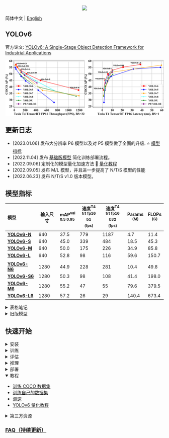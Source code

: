 <p align="center">
  <img src="assets/banner-YOLO.png" align="middle" width = "1000" />
</p>

简体中文 | [English](README.md)

## YOLOv6

官方论文: [YOLOv6: A Single-Stage Object Detection Framework for Industrial Applications](https://arxiv.org/abs/2209.02976)

<p align="center">
  <img src="assets/speed_comparision_v3.png" align="middle" width = "1000" />
</p>


## 更新日志
- [2023.01.06] 发布大分辨率 P6 模型以及对 P5 模型做了全面的升级. ⭐️ [模型指标](#模型指标)
- [2022.11.04] 发布 [基础版模型](configs/base/README_cn.md) 简化训练部署流程。
- [2022.09.06] 定制化的模型量化加速方法 🚀 [量化教程](./tools/qat/README.md)
- [2022.09.05] 发布 M/L 模型，并且进一步提高了 N/T/S 模型的性能  
- [2022.06.23] 发布 N/T/S v1.0 版本模型。

## 模型指标
| 模型                                                       | 输入尺寸 | mAP<sup>val<br/>0.5:0.95              | 速度<sup>T4<br/>trt fp16 b1 <br/>(fps) | 速度<sup>T4<br/>trt fp16 b32 <br/>(fps) | Params<br/><sup> (M) | FLOPs<br/><sup> (G) |
| :----------------------------------------------------------- | ---- | :------------------------------------ | --------------------------------------- | ---------------------------------------- | -------------------- | ------------------- |
| [**YOLOv6-N**](https://github.com/meituan/YOLOv6/releases/download/0.3.0/yolov6n.pt) | 640  | 37.5                     | 779                                     | 1187                                     | 4.7                  | 11.4                |
| [**YOLOv6-S**](https://github.com/meituan/YOLOv6/releases/download/0.2.0/yolov6s.pt) | 640  | 45.0                     | 339                                     | 484                                      | 18.5                 | 45.3                |
| [**YOLOv6-M**](https://github.com/meituan/YOLOv6/releases/download/0.2.0/yolov6m.pt) | 640  | 50.0                     | 175                                     | 226                                      | 34.9                 | 85.8                |
| [**YOLOv6-L**](https://github.com/meituan/YOLOv6/releases/download/0.2.0/yolov6l.pt) | 640  | 52.8                     | 98                                      | 116                                      | 59.6                 | 150.7               |
|                              |                               |                                |                    |                        |
| [**YOLOv6-N6**](https://github.com/meituan/YOLOv6/releases/download/0.3.0/yolov6n6.pt) | 1280 | 44.9                     | 228                                     | 281                                      | 10.4                 | 49.8                |
| [**YOLOv6-S6**](https://github.com/meituan/YOLOv6/releases/download/0.3.0/yolov6s6.pt) | 1280 | 50.3                     | 98                                      | 108                                      | 41.4                 | 198.0               |
| [**YOLOv6-M6**](https://github.com/meituan/YOLOv6/releases/download/0.3.0/yolov6m6.pt) | 1280 | 55.2                     | 47                                      | 55                                       | 79.6                 | 379.5               |
| [**YOLOv6-L6**](https://github.com/meituan/YOLOv6/releases/download/0.3.0/yolov6l6.pt) | 1280 | 57.2                     | 26                                      | 29                                       | 140.4                | 673.4               |

<details>
  <summary>表格笔记</summary>
- 除了 YOLOv6-N6/S6 模型是训练了300轮的结果，其余模型均为自蒸馏训练之后的结果；  
- mAP 和速度指标是在 [COCO val2017](https://cocodataset.org/#download)  数据集上评估的，P5模型输入分辨率为 640×640，P6模型输入分辨率为 1280×1280；
- 速度是在 T4 上测试的，TensorRT 版本为 7.2；
- 复现 YOLOv6 的速度指标，请查看 [速度测试](./docs/Test_speed.md) 教程；
- YOLOv6 的参数和计算量是在推理模式下计算的；
</details>

<details>
<summary>旧版模型</summary>

| 模型                                                       | 输入尺寸 | mAP<sup>val<br/>0.5:0.95              | 速度<sup>T4<br/>trt fp16 b1 <br/>(fps) | 速度<sup>T4<br/>trt fp16 b32 <br/>(fps) | Params<br/><sup> (M) | FLOPs<br/><sup> (G) |
| :----------------------------------------------------------- | ---- | :------------------------------------ | --------------------------------------- | ---------------------------------------- | -------------------- | ------------------- |
| [**YOLOv6-N**](https://github.com/meituan/YOLOv6/releases/download/0.2.0/yolov6n.pt) | 640  | 35.9<sup>300e</sup><br/>36.3<sup>400e | 802                                     | 1234                                     | 4.3                  | 11.1                |
| [**YOLOv6-T**](https://github.com/meituan/YOLOv6/releases/download/0.2.0/yolov6t.pt) | 640  | 40.3<sup>300e</sup><br/>41.1<sup>400e | 449                                     | 659                                      | 15.0                 | 36.7                |
| [**YOLOv6-S**](https://github.com/meituan/YOLOv6/releases/download/0.2.0/yolov6s.pt) | 640  | 43.5<sup>300e</sup><br/>43.8<sup>400e | 358                                     | 495                                      | 17.2                 | 44.2                |
| [**YOLOv6-M**](https://github.com/meituan/YOLOv6/releases/download/0.2.0/yolov6m.pt) | 640  | 49.5                                  | 179                                     | 233                                      | 34.3                 | 82.2                |
| [**YOLOv6-L-ReLU**](https://github.com/meituan/YOLOv6/releases/download/0.2.0/yolov6l_relu.pt) | 640  | 51.7                                  | 113                                     | 149                                      | 58.5                 | 144.0               |
| [**YOLOv6-L**](https://github.com/meituan/YOLOv6/releases/download/0.2.0/yolov6l.pt) | 640  | 52.5                                  | 98                                      | 121                                      | 58.5                 | 144.0               |
- 速度是在 T4 上测试的，TensorRT 版本为 7.2；

### 量化模型

| 模型                 | 输入尺寸 | 精度 | mAP<sup>val<br/>0.5:0.95 | 速度<sup>T4<br/>trt b1 <br/>(fps) | 速度<sup>T4<br/>trt b32 <br/>(fps) |
| :-------------------- | ---- | --------- | :----------------------- | ---------------------------------- | ----------------------------------- |
| **YOLOv6-N RepOpt** | 640  | INT8      | 34.8                     | 1114                               | 1828                                |
| **YOLOv6-N**        | 640  | FP16      | 35.9                     | 802                                | 1234                                |
| **YOLOv6-T RepOpt** | 640  | INT8      | 39.8                     | 741                                | 1167                                |
| **YOLOv6-T**        | 640  | FP16      | 40.3                     | 449                                | 659                                 |
| **YOLOv6-S RepOpt** | 640  | INT8      | 43.3                     | 619                                | 924                                 |
| **YOLOv6-S**        | 640  | FP16      | 43.5                     | 377                                | 541                                 |

- 速度是在 T4 上测试的，TensorRT 版本为 8.4；
- 精度是在训练 300 epoch 的模型上测试的；

</details>


## 快速开始

<details>
<summary> 安装</summary>


```shell
git clone https://github.com/meituan/YOLOv6
cd YOLOv6
pip install -r requirements.txt
```
</details>

<details>
<summary> 训练 </summary>

单卡

```shell
# P5 models
python tools/train.py --batch 32 --conf configs/yolov6s_finetune.py --data data/dataset.yaml --fuse_ab --device 0
# P6 models
python tools/train.py --batch 32 --conf configs/yolov6s6_finetune.py --data data/dataset.yaml --img 1280 --device 0
```

多卡 （我们推荐使用 DDP 模式）

```shell
# P5 models
python -m torch.distributed.launch --nproc_per_node 8 tools/train.py --batch 256 --conf configs/yolov6s_finetune.py --data data/dataset.yaml --fuse_ab --device 0,1,2,3,4,5,6,7
# P6 models
python -m torch.distributed.launch --nproc_per_node 8 tools/train.py --batch 128 --conf configs/yolov6s6_finetune.py --data data/dataset.yaml --img 1280 --device 0,1,2,3,4,5,6,7
```
- fuse_ab: 增加anchor-based预测分支并使用联合锚点训练模式(P6模型暂不支持)
- conf: 配置文件路径，里面包含网络结构、优化器配置、超参数信息。如果您是在自己的数据集训练，我们推荐您使用yolov6n/s/m/l_finetune.py配置文件；
- data: 数据集配置文件，以 COCO 数据集为例，您可以在 [COCO](http://cocodataset.org) 下载数据, 在这里下载 [YOLO 格式标签](https://github.com/meituan/YOLOv6/releases/download/0.1.0/coco2017labels.zip)；
- 确保您的数据集按照下面这种格式来组织；
```
├── coco
│   ├── annotations
│   │   ├── instances_train2017.json
│   │   └── instances_val2017.json
│   ├── images
│   │   ├── train2017
│   │   └── val2017
│   ├── labels
│   │   ├── train2017
│   │   ├── val2017
```

在COCO数据集复现我们的结果 ⭐️ [训练 COCO 数据集](./docs/Train_coco_data.md)

<details>
<summary>恢复训练</summary>


如果您的训练进程中断了，您可以这样恢复先前的训练进程。
```
# 单卡训练
python tools/train.py --resume

# 多卡训练
python -m torch.distributed.launch --nproc_per_node 8 tools/train.py --resume
```
上面的命令将自动在 YOLOv6 目录中找到最新保存的模型，然后恢复训练。

您也可以通过 `--resume` 参数指定要恢复的模型路径
```
# 记得把 /path/to/your/checkpoint/path  替换为您要恢复训练的模型权重路径
--resume /path/to/your/checkpoint/path
```
这将从您提供的模型路径恢复训练。

</details>
</details>

<details>
<summary> 评估</summary>
在 COCO val2017 数据集上复现我们的结果（输入分辨率 640x640 或 1280x1280） ⭐️

```shell
# P5 models
python tools/eval.py --data data/coco.yaml --batch 32 --weights yolov6s.pt --task val --reproduce_640_eval
# P6 models
python tools/eval.py --data data/coco.yaml --batch 32 --weights yolov6s6.pt --task val --reproduce_640_eval --img 1280
```
- verbose: 如果要打印每一类的精度信息，请设置为 True；
- do_coco_metric: 设置 True / False 来打开或关闭 pycocotools 的评估；
- do_pr_metric: 设置 True / False 来显示或不显示精度和召回的指标；
- config-file: 指定一个包含所有评估参数的配置文件，例如 [yolov6n_with_eval_params.py](configs/experiment/yolov6n_with_eval_params.py)
</details>


<details>
<summary>推理</summary>

首先，从 [release页面](https://github.com/meituan/YOLOv6/releases/tag/0.3.0)  下载一个训练好的模型权重文件，或选择您自己训练的模型；

然后，通过 `tools/infer.py`文件进行推理。

```shell
# P5 models
python tools/infer.py --weights yolov6s.pt --source img.jpg / imgdir / video.mp4
# P6 models
python tools/infer.py --weights yolov6s6.pt --img 1280 --source img.jpg / imgdir / video.mp4
```
</details>

<details>
<summary> 部署 </summary>

*  [ONNX](./deploy/ONNX)
*  [OpenCV Python/C++](./deploy/ONNX/OpenCV)
*  [OpenVINO](./deploy/OpenVINO)
*  [TensorRT](./deploy/TensorRT)
</details>

<details open>
<summary> 教程 </summary>

*  [训练 COCO 数据集](./docs/Train_coco_data.md)
*  [训练自己的数据集](./docs/Train_custom_data.md)
*  [测速](./docs/Test_speed.md)
*  [ YOLOv6 量化教程](./docs/Tutorial%20of%20Quantization.md)
</details>


<details>
<summary> 第三方资源 </summary>

 * YOLOv6 NCNN Android app demo: [ncnn-android-yolov6](https://github.com/FeiGeChuanShu/ncnn-android-yolov6) from [FeiGeChuanShu](https://github.com/FeiGeChuanShu)
 * YOLOv6 ONNXRuntime/MNN/TNN C++: [YOLOv6-ORT](https://github.com/DefTruth/lite.ai.toolkit/blob/main/lite/ort/cv/yolov6.cpp), [YOLOv6-MNN](https://github.com/DefTruth/lite.ai.toolkit/blob/main/lite/mnn/cv/mnn_yolov6.cpp) and [YOLOv6-TNN](https://github.com/DefTruth/lite.ai.toolkit/blob/main/lite/tnn/cv/tnn_yolov6.cpp) from [DefTruth](https://github.com/DefTruth)
 * YOLOv6 TensorRT Python: [yolov6-tensorrt-python](https://github.com/Linaom1214/TensorRT-For-YOLO-Series) from [Linaom1214](https://github.com/Linaom1214)
 * YOLOv6 TensorRT Windows C++: [yolort](https://github.com/zhiqwang/yolov5-rt-stack/tree/main/deployment/tensorrt-yolov6) from [Wei Zeng](https://github.com/Wulingtian)
 * [YOLOv6 web demo](https://huggingface.co/spaces/nateraw/yolov6) on [Huggingface Spaces](https://huggingface.co/spaces) with [Gradio](https://github.com/gradio-app/gradio). [![Hugging Face Spaces](https://img.shields.io/badge/%F0%9F%A4%97%20Hugging%20Face-Spaces-blue)](https://huggingface.co/spaces/nateraw/yolov6)
 * 教程: [如何用 YOLOv6 训练自己的数据集](https://blog.roboflow.com/how-to-train-yolov6-on-a-custom-dataset/) <a href="https://colab.research.google.com/drive/1YnbqOinBZV-c9I7fk_UL6acgnnmkXDMM"><img src="https://colab.research.google.com/assets/colab-badge.svg" alt="Open In Colab"></a>
 * YOLOv6 在 Google Colab 上的推理 Demo [![Open In Colab](https://colab.research.google.com/assets/colab-badge.svg)](https://colab.research.google.com/github/mahdilamb/YOLOv6/blob/main/inference.ipynb)
</details>

### [FAQ（持续更新）](https://github.com/meituan/YOLOv6/wiki/FAQ%EF%BC%88Continuously-updated%EF%BC%89)
